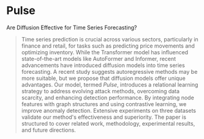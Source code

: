 # Pulse
Are Diffusion Effective for Time Series Forecasting?

>Time series prediction is crucial across various sectors, particularly in finance and retail, for tasks such as predicting price movements and optimizing inventory. While the Transformer model has influenced state-of-the-art models like AutoFormer and Informer, recent advancements have introduced diffusion models into time series forecasting. A recent study suggests autoregressive methods may be more suitable, but we propose that diffusion models offer unique advantages. Our model, termed _Pulse_, introduces a relational learning strategy to address evolving attack methods, overcoming data scarcity, and enhancing detection performance. By integrating node features with graph structures and using contrastive learning, we improve anomaly detection. Extensive experiments on three datasets validate our method's effectiveness and superiority. The paper is structured to cover related work, methodology, experimental results, and future directions.

